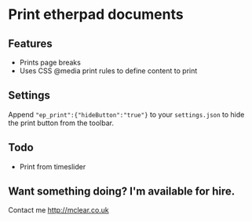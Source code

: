 # Print etherpad documents

## Features
* Prints page breaks
* Uses CSS @media print rules to define content to print

## Settings
Append ``"ep_print":{"hideButton":"true"}`` to your ``settings.json`` to hide the print button from the toolbar.

## Todo
* Print from timeslider

## Want something doing?  I'm available for hire.
Contact me http://mclear.co.uk
